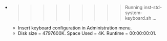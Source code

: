 * >>>>>>>>> Running inst-std-system-keyboard.sh ...
  * Insert keyboard configuration in Administration menu.
  * Disk size = 4797600K. Space Used = 4K. Runtime = 00:00:00:01.
